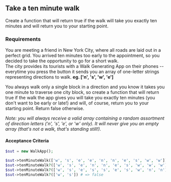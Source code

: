 ## Take a ten minute walk

Create a function that will return true if the walk will take you exactly ten minutes and will return you to your starting point.

### Requirements

You are meeting a friend in New York City, where all roads are laid out in a perfect grid. You arrived ten minutes too early to the appointment, so you decided to take the opportunity to go for a short walk.<br>
The city provides its tourists with a Walk Generating App on their phones -- everytime you press the button it sends you an array of one-letter strings representing directions to walk. **eg. ['n', 's', 'w', 'e']**

You always walk only a single block in a direction and you know it takes you one minute to traverse one city block, so create a function that will return true if the walk the app gives you will take you exactly ten minutes (you don't want to be early or late!) and will, of course, return you to your starting point. Return false otherwise.

_Note: you will always receive a valid array containing a random assortment of direction letters ('n', 's', 'e', or 'w' only). It will never give you an empty array (that's not a walk, that's standing still!)._

#### Acceptance Criteria
```php
$sut = new WalkApp();

$sut->tenMinuteWalk(['w', 's', 'e', 'e', 'n', 'n', 'e', 's', 'w', 'w']) # => true
$sut->tenMinuteWalk?(['w', 's', 'e', 'n', 'n', 'e', 's', 'w', 'w', 'w']) # => false
$sut->tenMinuteWalk?(['w', 's', 'e', 's', 's', 'e', 's', 'w', 'n', 'n']) # => false
$sut->tenMinuteWalk?(['w', 's']) # => false
```
